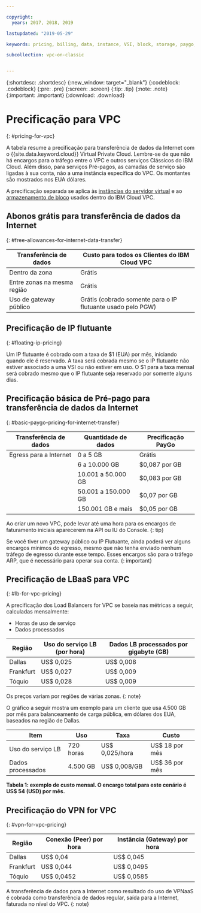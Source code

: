 ```yaml
---

copyright:
  years: 2017, 2018, 2019

lastupdated: "2019-05-29"

keywords: pricing, billing, data, instance, VSI, block, storage, paygo, transfer, floating, server, VPC, allowance, gateway, egress, minimal charges, ARP, traffic

subcollection: vpc-on-classic


---
```


{:shortdesc: .shortdesc}
{:new_window: target="_blank"}
{:codeblock: .codeblock}
{:pre: .pre}
{:screen: .screen}
{:tip: .tip}
{:note: .note}
{:important: .important}
{:download: .download}


# Precificação para VPC
{: #pricing-for-vpc}

A tabela resume a precificação para transferência de dados da Internet com o {{site.data.keyword.cloud}} Virtual Private Cloud. Lembre-se de que não há encargos para o tráfego entre o VPC e outros serviços Clássicos do IBM Cloud. Além disso, para serviços Pré-pagos, as camadas de serviço são ligadas à sua conta, não a uma instância específica do VPC. Os montantes são mostrados nos EUA dólares.

A precificação separada se aplica às [instâncias do servidor virtual](/docs/vpc-on-classic?topic=vpc-on-classic-pricing-for-virtual-servers-for-vpc) e ao [armazenamento de bloco](/docs/vpc-on-classic?topic=vpc-on-classic-block-storage-pricing) usados dentro do IBM Cloud VPC.

## Abonos grátis para transferência de dados da Internet
{: #free-allowances-for-internet-data-transfer}

| Transferência de dados |  Custo para todos os Clientes do IBM Cloud VPC |
|---------------|------------------|
| Dentro da zona | Grátis |
| Entre zonas na mesma região | Grátis |
| Uso de gateway público | Grátis (cobrado somente para o IP flutuante usado pelo PGW) |

## Precificação de IP flutuante
{: #floating-ip-pricing}

Um IP flutuante é cobrado com a taxa de $1 (EUA) por mês, iniciando quando ele é reservado. A taxa será cobrada mesmo se o IP flutuante não estiver associado a uma VSI ou não estiver em uso. O $1 para a taxa mensal será cobrado mesmo que o IP flutuante seja reservado por somente alguns dias.

## Precificação básica de Pré-pago para transferência de dados da Internet
{: #basic-paygo-pricing-for-internet-transfer}

| Transferência de dados | Quantidade de dados | Precificação PayGo |
|-----------|-----------|------------------|
| Egress para a Internet |  0 a 5 GB | Grátis |
|  | 6 a 10.000 GB | $0,087 por GB |
|  | 10.001 a 50.000 GB | $0,083 por GB |
|  | 50.001 a 150.000 GB | $0,07 por GB |
|  | 150.001 GB e mais | $0,05 por GB |


Ao criar um novo VPC, pode levar até uma hora para os encargos de faturamento iniciais aparecerem na API ou IU do Console.
{: tip}

Se você tiver um gateway público ou IP Flutuante, ainda poderá ver alguns encargos mínimos do egresso, mesmo que não tenha enviado nenhum tráfego de egresso durante esse tempo. Esses encargos são para o tráfego ARP, que é necessário para operar sua conta.
{: important}

## Precificação de LBaaS para VPC
{: #lb-for-vpc-pricing}

A precificação dos Load Balancers for VPC se baseia nas métricas a seguir, calculadas mensalmente:
* Horas de uso de serviço
* Dados processados


| Região | Uso do serviço LB (por hora) | Dados LB processados por gigabyte (GB) |
|------------|--------------------------|-------------------------|
| Dallas | US$ 0,025 | US$ 0,008 |
| Frankfurt | US$ 0,027 | US$ 0,009 |
| Tóquio | US$ 0,028 | US$ 0,009 |

Os preços variam por regiões de várias zonas.
{: note}

O gráfico a seguir mostra um exemplo para um cliente que usa 4.500 GB por mês para balanceamento de carga pública, em dólares dos EUA, baseados na região de Dallas.

| Item | Uso | Taxa | Custo |
|---------|--------|---------|---------|          
| Uso do serviço LB | 720 horas| US$ 0,025/hora | US$ 18 por mês |
| Dados processados | 4.500 GB  |  US$ 0,008/GB | US$ 36 por mês|

**Tabela 1: exemplo de custo mensal. O encargo total para este cenário é US$ 54 (USD) por mês.**


## Precificação do VPN for VPC
{: #vpn-for-vpc-pricing}

| Região | Conexão (Peer) por hora | Instância (Gateway) por hora |
|------------|--------------------------|-------------------------|
| Dallas | US$ 0,04 | US$ 0,045 |
| Frankfurt | US$ 0,044 | US$ 0,0495 |
| Tóquio | US$ 0,0452 | US$ 0,0585 |

A transferência de dados para a Internet como resultado do uso de VPNaaS é cobrada como transferência de dados regular, saída para a Internet, faturada no nível do VPC.
{: note}
